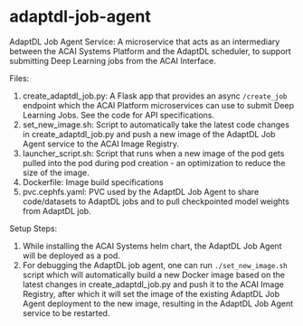 # adaptdl-job-agent
AdaptDL Job Agent Service: A microservice that acts as an intermediary between the ACAI Systems Platform and the AdaptDL scheduler, to support submitting Deep Learning jobs from the ACAI Interface. 

Files:
1. create_adaptdl_job.py: A Flask app that provides an async `/create_job` endpoint which the ACAI Platform microservices can use to submit Deep Learning Jobs. See the code for API specifications.
2. set_new_image.sh: Script to automatically take the latest code changes in create_adaptdl_job.py and push a new image of the AdaptDL Job Agent service to the ACAI Image Registry.
3. launcher_script.sh: Script that runs when a new image of the pod gets pulled into the pod during pod creation - an optimization to reduce the size of the image.
4. Dockerfile: Image build specifications
5. pvc.cephfs.yaml: PVC used by the AdaptDL Job Agent to share code/datasets to AdaptDL jobs and to pull checkpointed model weights from AdaptDL job. 

Setup Steps:
1. While installing the ACAI Systems helm chart, the AdaptDL Job Agent will be deployed as a pod.
2. For debugging the AdaptDL job agent, one can run `./set_new_image.sh` script which will automatically build a new Docker image based on the latest changes in create_adaptdl_job.py and push it to the ACAI Image Registry, after which it will set the image of the existing AdaptDL Job Agent deployment to the new image, resulting in the AdaptDL Job Agent service to be restarted.
